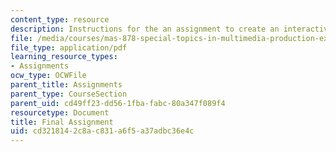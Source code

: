 ```yaml
---
content_type: resource
description: Instructions for the an assignment to create an interactive art piece.
file: /media/courses/mas-878-special-topics-in-multimedia-production-experiences-in-interactive-art-fall-2003/cd3218142c8ac831a6f5a37adbc36e4c_final_assign.pdf
file_type: application/pdf
learning_resource_types:
- Assignments
ocw_type: OCWFile
parent_title: Assignments
parent_type: CourseSection
parent_uid: cd49ff23-dd56-1fba-fabc-80a347f089f4
resourcetype: Document
title: Final Assignment
uid: cd321814-2c8a-c831-a6f5-a37adbc36e4c
---
```

